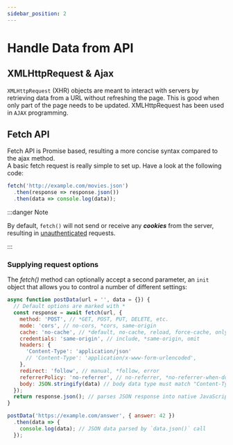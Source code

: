 ```yaml
---
sidebar_position: 2
---
```


# Handle Data from API

## XMLHttpRequest &amp; Ajax
`XMLHttpRequest` (XHR) objects are meant to interact with servers by retrieving data from a URL without refreshing the page. This is good when only part of the page needs to be updated. XMLHttpRequest has been used in `AJAX` programming.


## Fetch API
Fetch API is Promise based, resulting a more concise syntax compared to the ajax method.  
A basic fetch request is really simple to set up. Have a look at the following code:
```javascript title="Fetch basic request"
fetch('http://example.com/movies.json')
  .then(response => response.json())
  .then(data => console.log(data));

```

:::danger Note

By default, `fetch()` will not send or receive any ***cookies*** from the server, resulting in <u>unauthenticated</u> requests.

:::

### Supplying request options
The *fetch()* method can optionally accept a second parameter, an `init` object that allows you to control a number of different settings:

``` javascript title="An example of POST method implementation"
async function postData(url = '', data = {}) {
  // Default options are marked with *
  const response = await fetch(url, {
    method: 'POST', // *GET, POST, PUT, DELETE, etc.
    mode: 'cors', // no-cors, *cors, same-origin
    cache: 'no-cache', // *default, no-cache, reload, force-cache, only-if-cached
    credentials: 'same-origin', // include, *same-origin, omit
    headers: {
      'Content-Type': 'application/json'
      // 'Content-Type': 'application/x-www-form-urlencoded',
    },
    redirect: 'follow', // manual, *follow, error
    referrerPolicy: 'no-referrer', // no-referrer, *no-referrer-when-downgrade, origin, origin-when-cross-origin, same-origin, strict-origin, strict-origin-when-cross-origin, unsafe-url
    body: JSON.stringify(data) // body data type must match "Content-Type" header
  });
  return response.json(); // parses JSON response into native JavaScript objects
}

postData('https://example.com/answer', { answer: 42 })
  .then(data => {
    console.log(data); // JSON data parsed by `data.json()` call
  });

```